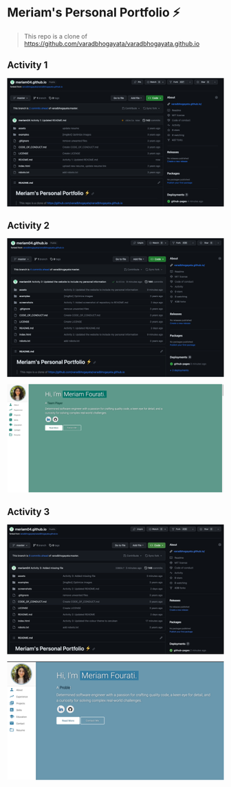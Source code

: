 # Meriam's Personal Portfolio ⚡️

> This repo is a clone of https://github.com/varadbhogayata/varadbhogayata.github.io

## Activity 1

![](screenshots/activity1.png)

## Activity 2

![](screenshots/activity2-repo.png)

![](screenshots/activity2-homepage.png)

## Activity 3

![](screenshots/activity3-repo.png)

![](screenshots/activity3-homepage.png)